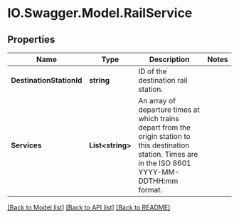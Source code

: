 # IO.Swagger.Model.RailService
## Properties

Name | Type | Description | Notes
------------ | ------------- | ------------- | -------------
**DestinationStationId** | **string** | ID of the destination rail station. | 
**Services** | **List&lt;string&gt;** | An array of departure times at which trains depart from the origin station to this destination station. Times are in the ISO 8601 YYYY-MM-DDTHH:mm format. | 

[[Back to Model list]](../README.md#documentation-for-models) [[Back to API list]](../README.md#documentation-for-api-endpoints) [[Back to README]](../README.md)

